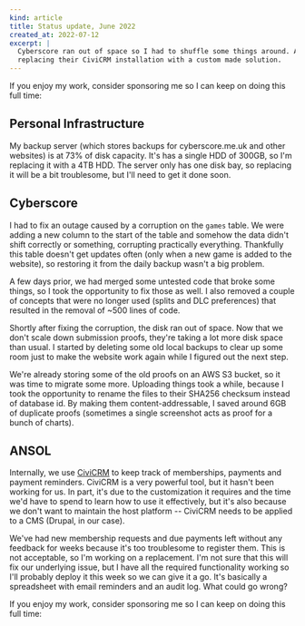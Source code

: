 ```yaml
---
kind: article
title: Status update, June 2022
created_at: 2022-07-12
excerpt: |
  Cyberscore ran out of space so I had to shuffle some things around. ANSOL is
  replacing their CiviCRM installation with a custom made solution.
---
```


<aside markdown="1">
  If you enjoy my work, consider sponsoring me so I can keep on doing this full
  time: <https://github.com/sponsors/hugopeixoto>
</aside>

## Personal Infrastructure

My backup server (which stores backups for cyberscore.me.uk and other websites)
is at 73% of disk capacity. It's has a single HDD of 300GB, so I'm replacing it
with a 4TB HDD. The server only has one disk bay, so replacing it will be a bit
troublesome, but I'll need to get it done soon.


## Cyberscore

I had to fix an outage caused by a corruption on the `games` table. We were
adding a new column to the start of the table and somehow the data didn't shift
correctly or something, corrupting practically everything. Thankfully this
table doesn't get updates often (only when a new game is added to the website),
so restoring it from the daily backup wasn't a big problem.

A few days prior, we had merged some untested code that broke some things, so I
took the opportunity to fix those as well. I also removed a couple of concepts
that were no longer used (splits and DLC preferences) that resulted in the
removal of ~500 lines of code.

Shortly after fixing the corruption, the disk ran out of space. Now that we
don't scale down submission proofs, they're taking a lot more disk space than
usual. I started by deleting some old local backups to clear up some room just
to make the website work again while I figured out the next step.

We're already storing some of the old proofs on an AWS S3 bucket, so it was
time to migrate some more. Uploading things took a while, because I took the
opportunity to rename the files to their SHA256 checksum instead of database
id. By making them content-addressable, I saved around 6GB of duplicate proofs
(sometimes a single screenshot acts as proof for a bunch of charts).


## ANSOL

Internally, we use [CiviCRM](https://civicrm.org/) to keep track of
memberships, payments and payment reminders. CiviCRM is a very powerful tool,
but it hasn't been working for us. In part, it's due to the customization it
requires and the time we'd have to spend to learn how to use it effectively,
but it's also because we don't want to maintain the host platform -- CiviCRM
needs to be applied to a CMS (Drupal, in our case).

We've had new membership requests and due payments left without any feedback
for weeks because it's too troublesome to register them. This is not
acceptable, so I'm working on a replacement. I'm not sure that this will fix
our underlying issue, but I have all the required functionality working so I'll
probably deploy it this week so we can give it a go. It's basically a
spreadsheet with email reminders and an audit log. What could go wrong?


<aside markdown="1">
  If you enjoy my work, consider sponsoring me so I can keep on doing this full
  time: <https://github.com/sponsors/hugopeixoto>
</aside>
